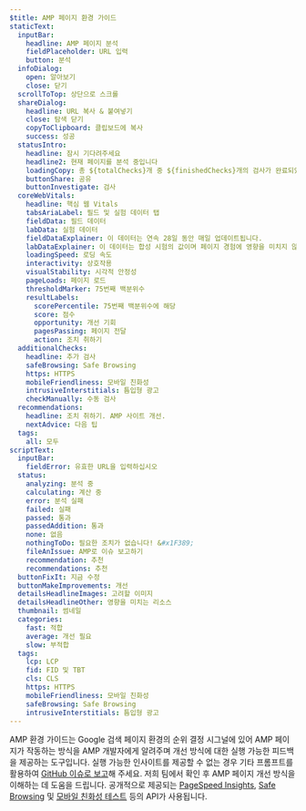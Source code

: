 ```yaml
---
$title: AMP 페이지 환경 가이드
staticText:
  inputBar:
    headline: AMP 페이지 분석
    fieldPlaceholder: URL 입력
    button: 분석
  infoDialog:
    open: 알아보기
    close: 닫기
  scrollToTop: 상단으로 스크롤
  shareDialog:
    headline: URL 복사 & 붙여넣기
    close: 탐색 닫기
    copyToClipboard: 클립보드에 복사
    success: 성공
  statusIntro:
    headline: 잠시 기다려주세요
    headline2: 현재 페이지를 분석 중입니다
    loadingCopy: 총 ${totalChecks}개 중 ${finishedChecks}개의 검사가 완료되었습니다
    buttonShare: 공유
    buttonInvestigate: 검사
  coreWebVitals:
    headline: 핵심 웹 Vitals
    tabsAriaLabel: 필드 및 실험 데이터 탭
    fieldData: 필드 데이터
    labData: 실험 데이터
    fieldDataExplainer: 이 데이터는 연속 28일 동안 매일 업데이트됩니다.
    labDataExplainer: 이 데이터는 합성 시험의 값이며 페이지 경험에 영향을 미치지 않습니다.
    loadingSpeed: 로딩 속도
    interactivity: 상호작용
    visualStability: 시각적 안정성
    pageLoads: 페이지 로드
    thresholdMarker: 75번째 백분위수
    resultLabels:
      scorePercentile: 75번째 백분위수에 해당
      score: 점수
      opportunity: 개선 기회
      pagesPassing: 페이지 전달
      action: 조치 취하기
  additionalChecks:
    headline: 추가 검사
    safeBrowsing: Safe Browsing
    https: HTTPS
    mobileFriendliness: 모바일 친화성
    intrusiveInterstitials: 틈입형 광고
    checkManually: 수동 검사
  recommendations:
    headline: 조치 취하기. AMP 사이트 개선.
    nextAdvice: 다음 팁
  tags:
    all: 모두
scriptText:
  inputBar:
    fieldError: 유효한 URL을 입력하십시오
  status:
    analyzing: 분석 중
    calculating: 계산 중
    error: 분석 실패
    failed: 실패
    passed: 통과
    passedAddition: 통과
    none: 없음
    nothingToDo: 필요한 조치가 없습니다! &#x1F389;
    fileAnIssue: AMP로 이슈 보고하기
    recommendation: 추천
    recommendations: 추천
  buttonFixIt: 지금 수정
  buttonMakeImprovements: 개선
  detailsHeadlineImages: 고려할 이미지
  detailsHeadlineOther: 영향을 미치는 리소스
  thumbnail: 썸네일
  categories:
    fast: 적합
    average: 개선 필요
    slow: 부적합
  tags:
    lcp: LCP
    fid: FID 및 TBT
    cls: CLS
    https: HTTPS
    mobileFriendliness: 모바일 친화성
    safeBrowsing: Safe Browsing
    intrusiveInterstitials: 틈입형 광고
---
```


AMP 환경 가이드는 Google 검색 페이지 환경의 순위 결정 시그널에 있어 AMP 페이지가 작동하는 방식을 AMP 개발자에게 알려주며 개선 방식에 대한 실행 가능한 피드백을 제공하는 도구입니다. 실행 가능한 인사이트를 제공할 수 없는 경우 기타 프롬프트를 활용하여 [GitHub 이슈로 보고](https://github.com/ampproject/amphtml/issues/new?assignees=&labels=Type:+Page+experience&template=page-experience.md&title=Page+experience+issue)해 주세요. 저희 팀에서 확인 후 AMP 페이지 개선 방식을 이해하는 데 도움을 드립니다. 공개적으로 제공되는 [PageSpeed Insights](https://developers.google.com/speed/pagespeed/insights/?hl=ko), [Safe Browsing](https://search.google.com/test/mobile-friendly?hl=ko) 및 [모바일 친화성 테스트](https://search.google.com/test/mobile-friendly?hl=ko) 등의 API가 사용됩니다.
